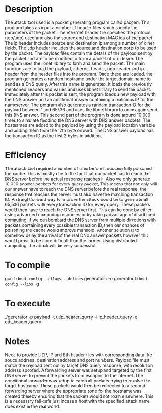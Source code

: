 # Description
The attack tool used is a packet generating program called pacgen. This program takes as input a number
of header files which specify the parameters of the packet. The ethernet header file specifies the protocol
(tcp/udp) used and also the source and destination MAC ids of the packet. The ip header includes source
and destination ip among a number of other fields. The udp header includes the source and destination ports
to be used by the packet. The payload files contain the details of the payload sent by the packet and are to
be modified to form a packet of our desire. The program uses the libnet library to form and send the packet.
The main functions are to load the payload, ethernet header, udp header and ip header from the header files
into the program. Once these are loaded, the program generates a random hostname under the target domain
name to send as a DNS query. After this name is generated, it loads the previously mentioned headers and
values and uses libnet library to send the packet. Immediately after this packet is sent, the program loads a
new payload with the DNS answer and an additional answer containing a malicious IP for the nameserver.
The program also generates a random transaction ID for the payload between 1 and 65536 and uses the libnet
library to once again send this DNS answer. This second part of the program is done around 10,000 times
to simulate flooding the DNS server with DNS answer packets. The hostnames are added to the payload by
using the payload location variable and adding them from the 12th byte onward. The DNS answer payload
has the transaction ID as the first 2 bytes in addition.

# Efficiency
The attack tool required a number of tries before it successfully poisoned the cache. This is mostly due to the
fact that our packet has to reach the DNS server before the actual response reaches it. Also we only generate
10,000 answer packets for every query packet, This means that not only will our answer have to reach
the DNS server before the real response, the response that reaches the server must also have the matching
transaction ID. A straightforward way to improve the attack would be to generate all 65,536 packets with
every transaction ID for every query. These packets would then have to reach the DNS server first. This can
be done by either using advanced computing resources or by taking advantage of distributed computing. If
we can bombard the DNS server from multiple directions with packets containing every possible transaction
ID, then our chances of poisoning the cache would improve manifold. Another solution is to somehow delay
the arrival of the real DNS answer packets however this would prove to be more difficult than the former.
Using distributed computing, the attack will be very successful.

# To compile
gcc `libnet-config --cflags --defines` generator.c -o generator `libnet-config --libs` -g

# To execute
./generator -p payload -t udp_header_query -i ip_header_query -e eth_header_query

# Notes
Need to provide UDP, IP and Eth header files with corresponding data like souce address, destination address and port numbers.
Payload file must match the payload sent out by target DNS query response, with resolution address spoofed. 
A forwarding server was setup and targeted by the first DNS server to prevent the packets from escaping to
the internet. The conditional forwarder was setup to catch all packets trying to resolve the target hostname.
These packets would then be redirected to a second forwarding server where the appropriate zone for the
hostname was created thereby ensuring that the packets would not roam elsewhere. This is a necessary fail-safe just incase a host with 
the specified attack name does exist in the real world. 


